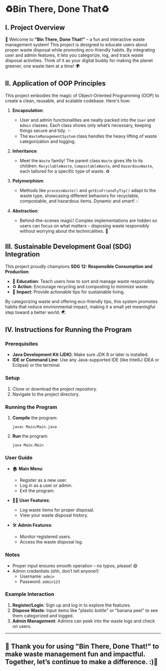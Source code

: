 # ♻️Bin There, Done That♻️

## I. Project Overview

🎉 Welcome to **"Bin There, Done That!"** – a fun and interactive waste management system! This project is designed to educate users about proper waste disposal while promoting eco-friendly habits. By integrating user and admin features, it lets you categorize, log, and track waste disposal activities. Think of it as your digital buddy for making the planet greener, one waste item at a time! 🌍

## II. Application of OOP Principles

This project embodies the magic of Object-Oriented Programming (OOP) to create a clean, reusable, and scalable codebase. Here's how:

1. **Encapsulation**:

   - User and admin functionalities are neatly packed into the `User` and `Admin` classes. Each class shows only what’s necessary, keeping things secure and tidy. ✨
   - The `WasteManagementSystem` class handles the heavy lifting of waste categorization and logging.

2. **Inheritance**:

   - Meet the `Waste` family! The parent class `Waste` gives life to its children: `RecyclableWaste`, `CompostableWaste`, and `HazardousWaste`, each tailored for a specific type of waste. ♻️

3. **Polymorphism**:

   - Methods like `processWaste()` and `getEcoFriendlyTip()` adapt to the waste type, showcasing different behaviors for recyclable, compostable, and hazardous items. Dynamic and smart! 💡

4. **Abstraction**:

   - Behind-the-scenes magic! Complex implementations are hidden so users can focus on what matters – disposing waste responsibly without worrying about the technicalities. 🎩

## III. Sustainable Development Goal (SDG) Integration

This project proudly champions **SDG 12: Responsible Consumption and Production**:

- 🌿 **Education**: Teach users how to sort and manage waste responsibly.
- ♻️ **Action**: Encourage recycling and composting to minimize waste.
- 🌟 **Impact**: Provide actionable tips for sustainable living.

By categorizing waste and offering eco-friendly tips, this system promotes habits that reduce environmental impact, making it a small yet meaningful step toward a better world. 🌏

## IV. Instructions for Running the Program

### Prerequisites

- **Java Development Kit (JDK)**: Make sure JDK 8 or later is installed.
- **IDE or Command Line**: Use any Java-supported IDE (like IntelliJ IDEA or Eclipse) or the terminal.

### Setup

1. Clone or download the project repository.
2. Navigate to the project directory.

### Running the Program

1. **Compile** the program:
   ```
   javac Main/Main.java
   ```
2. **Run** the program:
   ```
   java Main.Main
   ```

### User Guide

- 🏠 **Main Menu**:
  - Register as a new user.
  - Log in as a user or admin.
  - Exit the program.

- 🧑‍💻 **User Features**:
  - Log waste items for proper disposal.
  - View your waste disposal history.

- 🛠️ **Admin Features**:
  - Monitor registered users.
  - Access the waste disposal log.

### Notes

- Proper input ensures smooth operation – no typos, please! 😄
- Admin credentials (shh, don’t tell anyone!):
  - Username: `admin`
  - Password: `admin123`

### Example Interaction

1. **Register/Login**: Sign up and log in to explore the features.
2. **Dispose Waste**: Input items like "plastic bottle" or "banana peel" to see them categorized and logged.
3. **Admin Management**: Admins can peek into the waste logs and check on users.

---
🎉 Thank you for using **"Bin There, Done That!"** to make waste management fun and impactful. Together, let’s continue to make a difference. :)🌟
---

